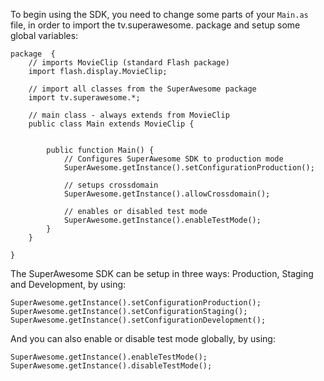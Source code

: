 To begin using the SDK, you need to change some parts of your `Main.as` file, in order to import the tv.superawesome. package and setup some global variables:

```
package  {
	// imports MovieClip (standard Flash package)
	import flash.display.MovieClip;

	// import all classes from the SuperAwesome package
	import tv.superawesome.*;
	
	// main class - always extends from MovieClip
	public class Main extends MovieClip {
		
		
		public function Main() {
			// Configures SuperAwesome SDK to production mode
			SuperAwesome.getInstance().setConfigurationProduction();

			// setups crossdomain
			SuperAwesome.getInstance().allowCrossdomain();

			// enables or disabled test mode
			SuperAwesome.getInstance().enableTestMode();
		}
	}
	
}
```

The SuperAwesome SDK can be setup in three ways: Production, Staging and Development, by using:

```
SuperAwesome.getInstance().setConfigurationProduction();
SuperAwesome.getInstance().setConfigurationStaging();
SuperAwesome.getInstance().setConfigurationDevelopment();

```

And you can also enable or disable test mode globally, by using:

```
SuperAwesome.getInstance().enableTestMode();
SuperAwesome.getInstance().disableTestMode();

```




